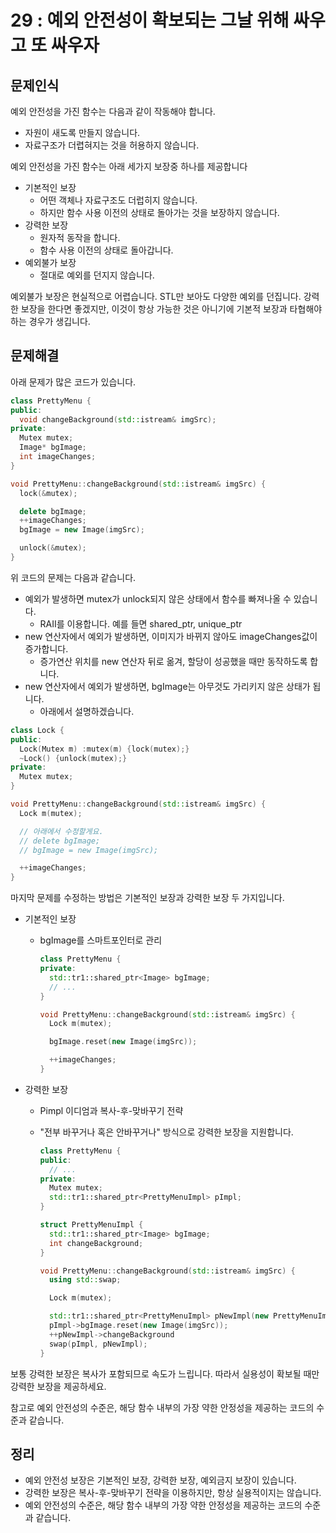 # 29 : 예외 안전성이 확보되는 그날 위해 싸우고 또 싸우자

## 문제인식

예외 안전성을 가진 함수는 다음과 같이 작동해야 합니다.

- 자원이 새도록 만들지 않습니다.
- 자료구조가 더렵혀지는 것을 허용하지 않습니다.

예외 안전성을 가진 함수는 아래 세가지 보장중 하나를 제공합니다

- 기본적인 보장
  - 어떤 객체나 자료구조도 더럽히지 않습니다.
  - 하지만 함수 사용 이전의 상태로 돌아가는 것을 보장하지 않습니다.
- 강력한 보장
  - 원자적 동작을 합니다.
  - 함수 사용 이전의 상태로 돌아갑니다.
- 예외불가 보장
  - 절대로 예외를 던지지 않습니다.

예외불가 보장은 현실적으로 어렵습니다.
STL만 보아도 다양한 예외를 던집니다.
강력한 보장을 한다면 좋겠지만, 이것이 항상 가능한 것은 아니기에 기본적 보장과 타협해야 하는 경우가 생깁니다.

## 문제해결

아래 문제가 많은 코드가 있습니다.

```c++
class PrettyMenu {
public:
  void changeBackground(std::istream& imgSrc);
private:
  Mutex mutex;
  Image* bgImage;
  int imageChanges;
}

void PrettyMenu::changeBackground(std::istream& imgSrc) {
  lock(&mutex);

  delete bgImage;
  ++imageChanges;
  bgImage = new Image(imgSrc);

  unlock(&mutex);
}
```

위 코드의 문제는 다음과 같습니다.

- 예외가 발생하면 mutex가 unlock되지 않은 상태에서 함수를 빠져나올 수 있습니다.
  - RAII를 이용합니다. 예를 들면 shared_ptr, unique_ptr
- new 연산자에서 예외가 발생하면, 이미지가 바뀌지 않아도 imageChanges값이 증가합니다.
  - 증가연산 위치를 new 연산자 뒤로 옮겨, 할당이 성공했을 때만 동작하도록 합니다.
- new 연산자에서 예외가 발생하면, bgImage는 아무것도 가리키지 않은 상태가 됩니다.
  - 아래에서 설명하겠습니다.

```c++
class Lock {
public:
  Lock(Mutex m) :mutex(m) {lock(mutex);}
  ~Lock() {unlock(mutex);}
private:
  Mutex mutex;
}

void PrettyMenu::changeBackground(std::istream& imgSrc) {
  Lock m(mutex);

  // 아래에서 수정할게요.
  // delete bgImage;
  // bgImage = new Image(imgSrc);

  ++imageChanges;
}
```

마지막 문제를 수정하는 방법은 기본적인 보장과 강력한 보장 두 가지입니다.

- 기본적인 보장
  - bgImage를 스마트포인터로 관리

    ```c++
    class PrettyMenu {
    private:
      std::tr1::shared_ptr<Image> bgImage;
      // ...
    }

    void PrettyMenu::changeBackground(std::istream& imgSrc) {
      Lock m(mutex);

      bgImage.reset(new Image(imgSrc));

      ++imageChanges;
    }
    ```

- 강력한 보장
  - Pimpl 이디엄과 복사-후-맞바꾸기 전략
  - "전부 바꾸거나 혹은 안바꾸거나" 방식으로 강력한 보장을 지원합니다.

    ```c++
    class PrettyMenu {
    public:
      // ...
    private:
      Mutex mutex;
      std::tr1::shared_ptr<PrettyMenuImpl> pImpl;
    }

    struct PrettyMenuImpl {
      std::tr1::shared_ptr<Image> bgImage;
      int changeBackground;
    }

    void PrettyMenu::changeBackground(std::istream& imgSrc) {
      using std::swap;

      Lock m(mutex);

      std::tr1::shared_ptr<PrettyMenuImpl> pNewImpl(new PrettyMenuImpl(*pImpl));
      pImpl->bgImage.reset(new Image(imgSrc));
      ++pNewImpl->changeBackground
      swap(pImpl, pNewImpl);
    }
    ```

보통 강력한 보장은 복사가 포함되므로 속도가 느립니다.
따라서 실용성이 확보될 때만 강력한 보장을 제공하세요.

참고로 예외 안전성의 수준은, 해당 함수 내부의 가장 약한 안정성을 제공하는 코드의 수준과 같습니다.

## 정리

- 예외 안전성 보장은 기본적인 보장, 강력한 보장, 예외금지 보장이 있습니다.
- 강력한 보장은 복사-후-맞바꾸기 전략을 이용하지만, 항상 실용적이지는 않습니다.
- 예외 안전성의 수준은, 해당 함수 내부의 가장 약한 안정성을 제공하는 코드의 수준과 같습니다.
